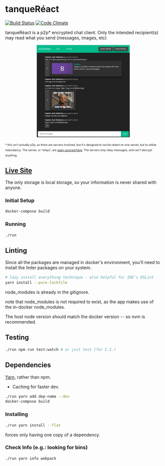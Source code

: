 # tanqueRéact
[![Build Status](https://travis-ci.org/NullVoxPopuli/tanqueReact.svg?branch=master)](https://travis-ci.org/NullVoxPopuli/tanqueReact)
[![Code Climate](https://codeclimate.com/github/NullVoxPopuli/tanqueReact/badges/gpa.svg)](https://codeclimate.com/github/NullVoxPopuli/tanqueReact)

tanqueRéact is a p2p* encrypted chat client. Only the intended recipient(s) may read what you send (messages, images, etc)

<img
  style='margin: 0 auto; width: 300px; display: block'
  src='./docs/images/chat.png'
  />


<span style='font-size: 9px; line-height: 10px;'>\* this isn't actually p2p, as there are servers involved, but it's designed to not be reliant on one server, but to utilize redundancy. The server, or 'relays', are [open sourced here](https://github.com/NullVoxPopuli/mesh-relay).
The servers only relay messages, and can't decrypt anything.
</span>

## [Live Site](https://nullvoxpopuli.github.io/tanqueReact/)
The only storage is local storage, so your information is never shared with anyone.

### Initial Setup

```bash
docker-compose build
```

### Running

```bash
./run
```

## Linting

Since all the packages are managed in docker's environment, you'll need to install the linter packages on your system.

```bash
# lazy install everything technique - also helpful for IDE's ESLint
yarn install --pure-lockfile
```

node_modules is already in the gitignore.

note that node_modules is not required to exist, as the app makes use of the in-docker node_modules.

The host node version should match the docker version -- so nvm is recommended.

## Testing

```bash
./run npm run test:watch # or just test (for C.I.)
```

## Dependencies

[Yarn](https://yarnpkg.com/en/), rather than npm.
 - Caching for faster dev.

```bash
./run yarn add dep-name --dev
docker-compose build
```

### Installing
```bash
./run yarn install --flat
```
forces only having one copy of a dependency.

### Check Info (e.g.: looking for bins)
```bash
./run yarn info webpack
```
